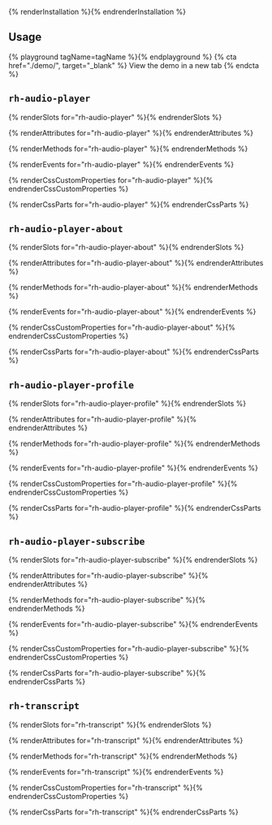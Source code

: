 {% renderInstallation %}{% endrenderInstallation %}

## Usage
{% playground tagName=tagName %}{% endplayground %}
{% cta href="./demo/", target="_blank" %}
View the demo in a new tab
{% endcta %}

## `rh-audio-player`
{% renderSlots  for="rh-audio-player" %}{% endrenderSlots %}

{% renderAttributes for="rh-audio-player" %}{% endrenderAttributes %}

{% renderMethods for="rh-audio-player" %}{% endrenderMethods %}

{% renderEvents for="rh-audio-player" %}{% endrenderEvents %}

{% renderCssCustomProperties for="rh-audio-player" %}{% endrenderCssCustomProperties %}

{% renderCssParts for="rh-audio-player" %}{% endrenderCssParts %}

## `rh-audio-player-about`
{% renderSlots  for="rh-audio-player-about" %}{% endrenderSlots %}

{% renderAttributes for="rh-audio-player-about" %}{% endrenderAttributes %}

{% renderMethods for="rh-audio-player-about" %}{% endrenderMethods %}

{% renderEvents for="rh-audio-player-about" %}{% endrenderEvents %}

{% renderCssCustomProperties for="rh-audio-player-about" %}{% endrenderCssCustomProperties %}

{% renderCssParts for="rh-audio-player-about" %}{% endrenderCssParts %}
## `rh-audio-player-profile`
{% renderSlots  for="rh-audio-player-profile" %}{% endrenderSlots %}

{% renderAttributes for="rh-audio-player-profile" %}{% endrenderAttributes %}

{% renderMethods for="rh-audio-player-profile" %}{% endrenderMethods %}

{% renderEvents for="rh-audio-player-profile" %}{% endrenderEvents %}

{% renderCssCustomProperties for="rh-audio-player-profile" %}{% endrenderCssCustomProperties %}

{% renderCssParts for="rh-audio-player-profile" %}{% endrenderCssParts %}

## `rh-audio-player-subscribe`
{% renderSlots  for="rh-audio-player-subscribe" %}{% endrenderSlots %}

{% renderAttributes for="rh-audio-player-subscribe" %}{% endrenderAttributes %}

{% renderMethods for="rh-audio-player-subscribe" %}{% endrenderMethods %}

{% renderEvents for="rh-audio-player-subscribe" %}{% endrenderEvents %}

{% renderCssCustomProperties for="rh-audio-player-subscribe" %}{% endrenderCssCustomProperties %}

{% renderCssParts for="rh-audio-player-subscribe" %}{% endrenderCssParts %}

## `rh-transcript`
{% renderSlots  for="rh-transcript" %}{% endrenderSlots %}

{% renderAttributes for="rh-transcript" %}{% endrenderAttributes %}

{% renderMethods for="rh-transcript" %}{% endrenderMethods %}

{% renderEvents for="rh-transcript" %}{% endrenderEvents %}

{% renderCssCustomProperties for="rh-transcript" %}{% endrenderCssCustomProperties %}

{% renderCssParts for="rh-transcript" %}{% endrenderCssParts %}